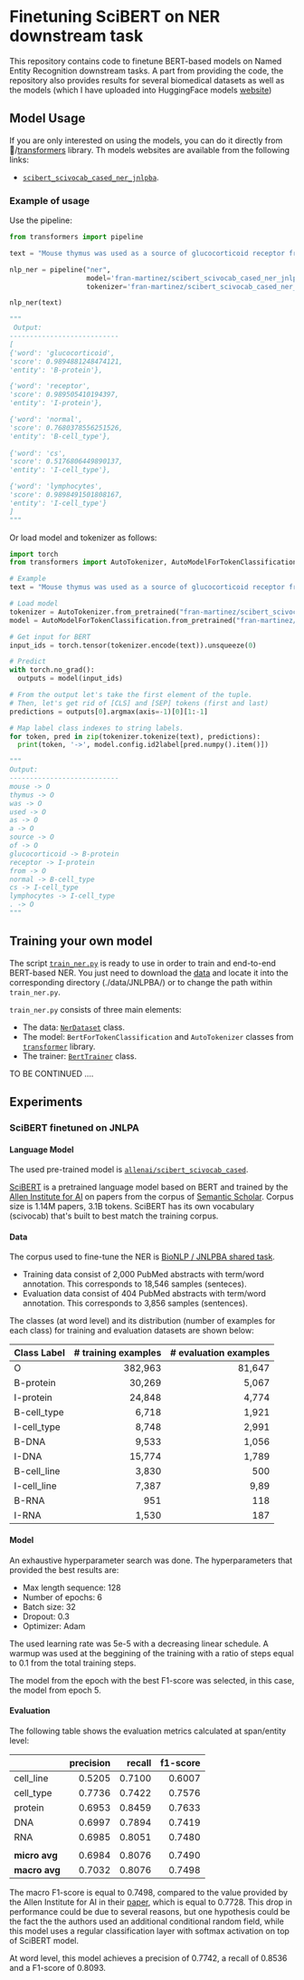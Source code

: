 # Finetuning SciBERT on NER downstream task
This repository contains code to finetune BERT-based models on Named Entity Recognition downstream tasks.
A part from providing the code, the repository also provides results for several 
biomedical datasets as well as the models (which I have uploaded into HuggingFace models [website](https://huggingface.co/models))

## Model Usage
If you are only interested on using the models, you can do it directly from 🤗/[transformers](https://huggingface.co/transformers/) 
library. Th models websites are available from the following links:
- [`scibert_scivocab_cased_ner_jnlpba`](https://huggingface.co/fran-martinez/scibert_scivocab_cased_ner_jnlpba). 

### Example of usage
Use the pipeline:
````python
from transformers import pipeline

text = "Mouse thymus was used as a source of glucocorticoid receptor from normal CS lymphocytes."

nlp_ner = pipeline("ner",
                   model='fran-martinez/scibert_scivocab_cased_ner_jnlpba',
                   tokenizer='fran-martinez/scibert_scivocab_cased_ner_jnlpba')

nlp_ner(text)

"""
 Output:
---------------------------
[
{'word': 'glucocorticoid', 
'score': 0.9894881248474121, 
'entity': 'B-protein'}, 

{'word': 'receptor', 
'score': 0.989505410194397, 
'entity': 'I-protein'}, 

{'word': 'normal', 
'score': 0.7680378556251526, 
'entity': 'B-cell_type'}, 
 
{'word': 'cs', 
'score': 0.5176806449890137, 
'entity': 'I-cell_type'}, 

{'word': 'lymphocytes', 
'score': 0.9898491501808167, 
'entity': 'I-cell_type'}
]
"""
````
Or load model and tokenizer as follows:
````python
import torch
from transformers import AutoTokenizer, AutoModelForTokenClassification

# Example
text = "Mouse thymus was used as a source of glucocorticoid receptor from normal CS lymphocytes."

# Load model
tokenizer = AutoTokenizer.from_pretrained("fran-martinez/scibert_scivocab_cased_ner_jnlpba")
model = AutoModelForTokenClassification.from_pretrained("fran-martinez/scibert_scivocab_cased_ner_jnlpba")

# Get input for BERT
input_ids = torch.tensor(tokenizer.encode(text)).unsqueeze(0)

# Predict
with torch.no_grad():
  outputs = model(input_ids)

# From the output let's take the first element of the tuple.
# Then, let's get rid of [CLS] and [SEP] tokens (first and last)
predictions = outputs[0].argmax(axis=-1)[0][1:-1]

# Map label class indexes to string labels.
for token, pred in zip(tokenizer.tokenize(text), predictions):
  print(token, '->', model.config.id2label[pred.numpy().item()])

"""
Output:
---------------------------
mouse -> O
thymus -> O
was -> O
used -> O
as -> O
a -> O
source -> O
of -> O
glucocorticoid -> B-protein
receptor -> I-protein
from -> O
normal -> B-cell_type
cs -> I-cell_type
lymphocytes -> I-cell_type
. -> O
"""
````

## Training your own model
The script [`train_ner.py`](https://github.com/fran-martinez/bio_ner_bert/blob/master/train_ner.py) is ready to use 
in order to train and end-to-end BERT-based NER. You just need to download the 
[data](https://github.com/cambridgeltl/MTL-Bioinformatics-2016/tree/master/data) and locate it into the corresponding
 directory (./data/JNLPBA/) or to change the path within `train_ner.py`.  
 
`train_ner.py` consists of three main elements: 
- The data: [`NerDataset`](https://github.com/fran-martinez/bio_ner_bert/blob/master/data_utils/data_utils.py#L35) class.
- The model: `BertForTokenClassification` and `AutoTokenizer` classes from [`transformer`](https://github.com/huggingface/transformers) library.
- The trainer: [`BertTrainer`](https://github.com/fran-martinez/bio_ner_bert/blob/master/trainer.py) class.

TO BE CONTINUED ....

## Experiments
### SciBERT finetuned on JNLPA
#### Language Model
The used pre-trained model is [`allenai/scibert_scivocab_cased`](https://huggingface.co/allenai/scibert_scivocab_cased#).

[SciBERT](https://arxiv.org/pdf/1903.10676.pdf) is a pretrained language model based on BERT and trained by the 
[Allen Institute for AI](https://allenai.org/) on papers from the corpus of 
[Semantic Scholar](https://www.semanticscholar.org/). 
Corpus size is 1.14M papers, 3.1B tokens. SciBERT has its own vocabulary (scivocab) that's built to best match 
the training corpus.

#### Data
The corpus used to fine-tune the NER is [BioNLP / JNLPBA shared task](http://www.geniaproject.org/shared-tasks/bionlp-jnlpba-shared-task-2004).

- Training data consist of 2,000 PubMed abstracts with term/word annotation. This corresponds to 18,546 samples (senteces).
- Evaluation data consist of 404 PubMed abstracts with term/word annotation. This corresponds to 3,856 samples (sentences).

The classes (at word level) and its distribution (number of examples for each class) for training and evaluation datasets are shown below:
 
| Class Label         | # training examples| # evaluation examples|
|:--------------|--------------:|----------------:|
|O              |   382,963     |     81,647      |
|B-protein      |    30,269     |      5,067      |
|I-protein      |    24,848     |      4,774      |
|B-cell_type    |     6,718     |      1,921      |
|I-cell_type    |     8,748     |      2,991      |
|B-DNA          |     9,533     |      1,056      |
|I-DNA          |    15,774     |      1,789      |
|B-cell_line    |     3,830     |        500      |
|I-cell_line    |     7,387     |       9,89      |
|B-RNA          |       951     |        118      |
|I-RNA          |     1,530     |        187      |

#### Model
An exhaustive hyperparameter search was done.
The hyperparameters that provided the best results are:

- Max length sequence: 128
- Number of epochs: 6
- Batch size: 32
- Dropout: 0.3
- Optimizer: Adam

The used learning rate was 5e-5 with a decreasing linear schedule. A warmup was used at the beggining of the training
with a ratio of steps equal to 0.1 from the total training steps.

The model from the epoch with the best F1-score was selected, in this case, the model from epoch 5.


#### Evaluation
The following table shows the evaluation metrics calculated at span/entity level:

|          |   precision|    recall|  f1-score|   
|:---------|-----------:|---------:|---------:|
cell_line   |  0.5205   | 0.7100   | 0.6007   | 
cell_type   |  0.7736   | 0.7422   | 0.7576   |
protein     |  0.6953   | 0.8459   | 0.7633   |
DNA         |  0.6997   | 0.7894   | 0.7419   | 
RNA         |  0.6985   | 0.8051   | 0.7480   | 
|           |          |          |
**micro avg**   |  0.6984   | 0.8076  |  0.7490|
**macro avg**   | 0.7032   | 0.8076   | 0.7498 |

The macro F1-score is equal to 0.7498, compared to the value provided by the Allen Institute for AI in their
[paper](https://arxiv.org/pdf/1903.10676.pdf), which is equal to 0.7728. This drop in performance could be due to 
several reasons, but one hypothesis could be the fact the the authors used an additional conditional random field, 
while this model uses a regular classification layer with softmax activation on top of SciBERT model.

At word level, this model achieves a precision of 0.7742, a recall of 0.8536 and a F1-score of 0.8093.
